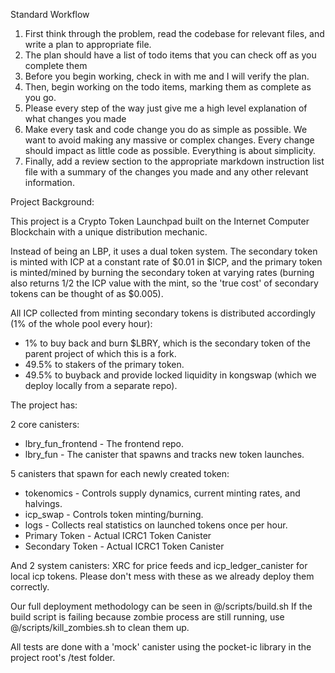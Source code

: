 Standard Workflow
1. First think through the problem, read the codebase for relevant files, and write a plan to appropriate file.
2. The plan should have a list of todo items that you can check off as you complete them
3. Before you begin working, check in with me and I will verify the plan.
4. Then, begin working on the todo items, marking them as complete as you go.
5. Please every step of the way just give me a high level explanation of what changes you made
6. Make every task and code change you do as simple as possible. We want to avoid making any massive or complex changes. Every change should impact as little code as possible. Everything is about simplicity.
7. Finally, add a review section to the appropriate markdown instruction list file with a summary of the changes you made and any other relevant information.


Project Background:

This project is a Crypto Token Launchpad built on the Internet Computer Blockchain with a unique distribution mechanic.

Instead of being an LBP, it uses a dual token system. The secondary token is minted with ICP at a constant rate of $0.01 in $ICP, and the primary token is minted/mined by burning the secondary token at varying rates (burning also returns 1/2 the ICP value with the mint, so the 'true cost' of secondary tokens can be thought of as $0.005).

All ICP collected from minting secondary tokens is distributed accordingly (1% of the whole pool every hour):

- 1% to buy back and burn $LBRY, which is the secondary token of the parent project of which this is a fork.
- 49.5% to stakers of the primary token.
- 49.5% to buyback and provide locked liquidity in kongswap (which we deploy locally from a separate repo).

The project has:

2 core canisters:
- lbry_fun_frontend - The frontend repo.
- lbry_fun - The canister that spawns and tracks new token launches.

5 canisters that spawn for each newly created token:
- tokenomics - Controls supply dynamics, current minting rates, and halvings.
- icp_swap - Controls token minting/burning.
- logs - Collects real statistics on launched tokens once per hour.
- Primary Token - Actual ICRC1 Token Canister
- Secondary Token - Actual ICRC1 Token Canister

And 2 system canisters: XRC for price feeds and icp_ledger_canister for local icp tokens. Please don't mess with these as we already deploy them correctly.

Our full deployment methodology can be seen in @/scripts/build.sh
If the build script is failing because zombie process are still running, use @/scripts/kill_zombies.sh to clean them up.

All tests are done with a 'mock' canister using the pocket-ic library in the project root's /test folder.
